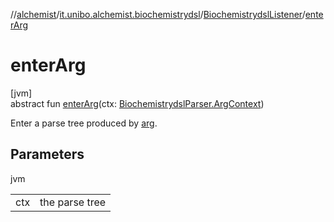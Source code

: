 //[alchemist](../../../index.md)/[it.unibo.alchemist.biochemistrydsl](../index.md)/[BiochemistrydslListener](index.md)/[enterArg](enter-arg.md)

# enterArg

[jvm]\
abstract fun [enterArg](enter-arg.md)(ctx: [BiochemistrydslParser.ArgContext](../-biochemistrydsl-parser/-arg-context/index.md))

Enter a parse tree produced by [arg](../-biochemistrydsl-parser/arg.md).

## Parameters

jvm

| | |
|---|---|
| ctx | the parse tree |
